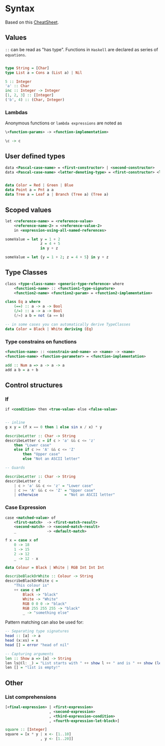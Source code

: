 # Syntax

Based on this [CheatSheet](http://cheatsheet.codeslower.com/CheatSheet.pdf).

## Values

`::` can be read as "has type". Functions in `Haskell` are declared as series of `equations`.

```haskell

type String = [Char]
type List a = Cons a (List a) | Nil

5 :: Integer
'a' :: Char
inc :: Integer -> Integer
[1, 2, 3] :: [Integer]
('b', 4) :: (Char, Integer)
```

### Lambdas

Anonymous functions or `lambda expressions` are noted as

```xml
\<function-params> -> <function-implementation>
```

```haskell
\c -> c
```

## User defined types

```xml
data <Pascal-case-name> = <first-constructor> | <second-constructor>
data <Pascal-case-name> <letter-denoting-type> = <first-constructor> <letter-denoting-type> | <second-constructor>
```

```haskell

data Color = Red | Green | Blue
data Point a = Pnt a a
data Tree a = Leaf a | Branch (Tree a) (Tree a)
```

## Scoped values

```xml
let <reference-name> = <reference-value>
    <reference-name-2> = <reference-value-2>
    in <expression-using-all-named-references>
```

```haskell
someValue = let y = 1 + 2
                z = 4 + 5
                in y + z

someValue = let {y = 1 + 2; z = 4 + 5} in y + z
```

## Type Classes

```xml
class <type-class-name> <generic-type-reference> where
    <function1-name> :: <function1-type-signature>
    <function2-name> <function2-param> = <function2-implementation>
```

```haskell
class Eq a where
    (==) :: a -> a -> Bool
    (/=) :: a -> a -> Bool
    (/=) a b = not (a == b)

-- in some cases you can automatically derive TypeClasses
data Color = Black | White deriving (Eq)
```

### Type constrains on functions

```xml
<function-name> :: <constrain-and-name> => <name> -> <name>
<function-name> <function-parameter> = <function-implementation>
```

```haskell
add :: Num a => a -> a -> a
add a b = a + b
```

## Control structures

### If

```xml
if <condition> then <true-value> else <false-value>
```

```haskell

-- inline
g x y = (f x == 0 then 1 else sin x / x) * y

describeLetter :: Char -> String
describeLetter c = if c > 'a' && c <= 'z'
    then "Lower case"
    else if c >= 'A' && c <= 'Z'
        then "Upper case"
        else "Not an ASCII letter"

-- Guards

describeLetter :: Char -> String
describeLetter c
    | c > 'a' && c <= 'z' = "Lower case"
    | c >= 'A' && c <= 'Z' = "Upper case"
    | otherwise            = "Not an ASCII letter"
```

### Case Expression

```xml
case <matched-value> of
    <first-match>  -> <first-match-result>
    <second-match> -> <second-match-result>
    _              -> <default-match>
```

```haskell
f x = case x of
    0 -> 18
    1 -> 15
    2 -> 12
    _ -> 12 - x

data Colour = Black | White | RGB Int Int Int

describeBlackOrWhite :: Colour -> String
describeBlackOrWhite c =
    "This colour is"
    ++ case c of
        Black -> "black"
        White -> "White"
        RGB 0 0 0 -> "black"
        RGB 255 255 255 -> "black"
        _ -> "something else"

```

Pattern matching can also be used for:

```haskell
-- Separating type signatures
head :: [a] -> a
head (x:xs) = x
head [] = error "head of nil"

-- Capturing arguments
len :: Show a => [a] -> String
len ls@(l: _) = "List starts with " ++ show l ++ " and is " ++ show (length ls) ++ " items long."
len [] = "list is empty!"
```


## Other

### List comprehensions

```xml
[<final-expression> | <first-expression>
                    , <second-expression>
                    , <third-expression-condition>
                    , <fourth-expression-let-block>]
```


```haskell
square :: [Integer]
square = [x * y | x <- [1..10]
                , y <- [1..20]]
```